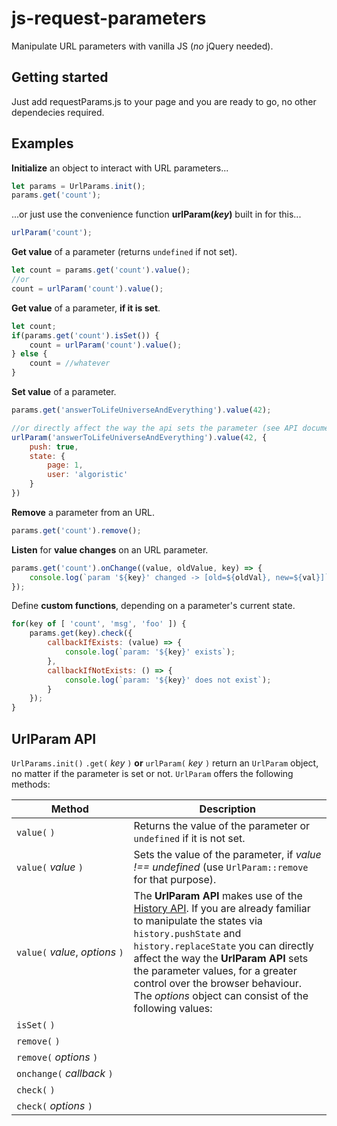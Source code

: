 # js-request-parameters

Manipulate URL parameters with vanilla JS (*no* jQuery needed).

## Getting started

Just add requestParams.js to your page and you are ready to go, no other dependecies required.

## Examples

**Initialize** an object to interact with URL parameters...
```javascript
let params = UrlParams.init();
params.get('count');
```
...or just use the convenience function **urlParam(_key_)** built in for this...
```javascript
urlParam('count');
```

**Get value** of a parameter (returns `undefined` if not set).
```javascript
let count = params.get('count').value();
//or
count = urlParam('count').value();
```

**Get value** of a parameter, **if it is set**.
```javascript
let count;
if(params.get('count').isSet()) {
    count = urlParam('count').value();
} else {
    count = //whatever
}
```

**Set value** of a parameter.
```javascript
params.get('answerToLifeUniverseAndEverything').value(42);

//or directly affect the way the api sets the parameter (see API documentation)
urlParam('answerToLifeUniverseAndEverything').value(42, {
    push: true,
    state: {
        page: 1,
        user: 'algoristic'
    }
})
```

**Remove** a parameter from an URL.
```javascript
params.get('count').remove();
```

**Listen** for **value changes** on an URL parameter.
```javascript
params.get('count').onChange((value, oldValue, key) => {
    console.log(`param '${key}' changed -> [old=${oldVal}, new=${val}]`);
});
```

Define **custom functions**, depending on a parameter's current state.
```javascript
for(key of [ 'count', 'msg', 'foo' ]) {
    params.get(key).check({
        callbackIfExists: (value) => {
            console.log(`param: '${key}' exists`);
        },
        callbackIfNotExists: () => {
            console.log(`param: '${key}' does not exist`);
        }
    });
}
```

## UrlParam API

`UrlParams.init()` `.get(` _key_ `)` **or** `urlParam(` _key_ `)` return an `UrlParam` object, no matter if the parameter is set or not. `UrlParam` offers the following methods:

|Method|Description|
|---|---|
|`value(`&nbsp;`)`|Returns the value of the parameter or `undefined` if it is not set.|
|`value(`&nbsp;_value_&nbsp;`)`|Sets the value of the parameter, if _value !== undefined_ (use `UrlParam::remove` for that purpose).|
|`value(`&nbsp;_value_,&nbsp;_options_&nbsp;`)`|The **UrlParam API** makes use of the [History API](https://developer.mozilla.org/en-US/docs/Web/API/History_API). If you are already familiar to manipulate the states via `history.pushState` and `history.replaceState` you can directly affect the way the **UrlParam API** sets the parameter values, for a greater control over the browser behaviour. The _options_ object can consist of the following values:<br>|
|`isSet(`&nbsp;`)`||
|`remove(`&nbsp;`)`||
|`remove(`&nbsp;_options_&nbsp;`)`||
|`onchange(`&nbsp;_callback_&nbsp;`)`||
|`check(`&nbsp;`)`||
|`check(`&nbsp;_options_&nbsp;`)`||
